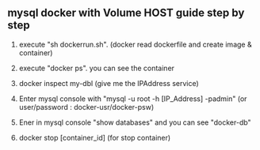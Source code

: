 ## mysql docker with Volume HOST guide step by step

1. execute "sh dockerrun.sh". (docker read dockerfile and create image & container)
2. execute "docker ps". you can see the container 
3. docker inspect my-dbl (give me the IPAddress service)
4. Enter mysql console with "mysql -u root -h [IP_Address] -padmin" (or user/password : docker-usr/docker-psw)
5. Ener in mysql console "show databases" and you can see "docker-db"
    
6. docker stop [container_id]  (for stop container)
